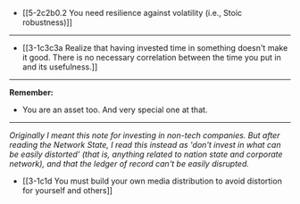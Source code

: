 - [[5-2c2b0.2 You need resilience against volatility (i.e., Stoic robustness)]]
---
- [[3-1c3c3a Realize that having invested time in something doesn't make it good. There is no necessary correlation between the time you put in and its usefulness.]]
---
**Remember:**
  - You are an asset too. And very special one at that.
---
*Originally I meant this note for investing in non-tech companies. But after reading the Network State, I read this instead as 'don't invest in what can be easily distorted' (that is, anything related to nation state and corporate network), and that the ledger of record can't be easily disrupted.*
  - [[3-1c1d You must build your own media distribution to avoid distortion for yourself and others]]
